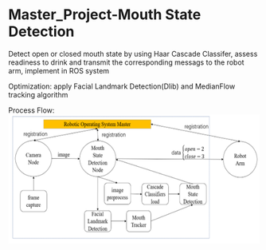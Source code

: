 # Master_Project-Mouth State Detection
Detect open or closed mouth state by using Haar Cascade Classifer, assess readiness to drink and transmit the corresponding messags to the robot arm, implement in ROS system 

Optimization: apply Facial Landmark Detection(Dlib) and MedianFlow tracking algorithm

Process Flow:
![image](https://github.com/Jichen66/Master_Project-Mouth-State-Detection/blob/master/image/master%20project.png)
